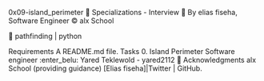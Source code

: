 0x09-island_perimeter
📂 Specializations - Interview 👤 By elias fiseha, Software Engineer ©️ alx School

🔖 pathfinding | python

Requirements
A README.md file.
Tasks
 0. Island Perimeter
Software engineer
:enter_belu:
Yared Teklewold - yared2112 
📣 Acknowledgments
alx School (providing guidance) [Elias fiseha]|Twitter | GitHub.
